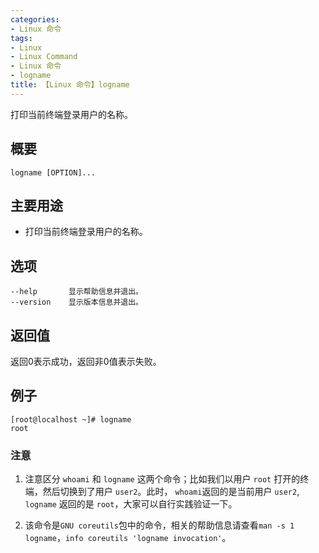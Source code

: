 ```yaml
---
categories:
- Linux 命令
tags:
- Linux
- Linux Command
- Linux 命令
- logname
title: 【Linux 命令】logname
---
```


打印当前终端登录用户的名称。

## 概要

```shell
logname [OPTION]...
```

## 主要用途

- 打印当前终端登录用户的名称。

## 选项

```shell
--help       显示帮助信息并退出。
--version    显示版本信息并退出。
```

## 返回值

返回0表示成功，返回非0值表示失败。

## 例子

```shell
[root@localhost ~]# logname
root
```

### 注意

1. 注意区分 `whoami` 和 `logname` 这两个命令；比如我们以用户 `root` 打开的终端，然后切换到了用户 `user2`。此时， `whoami`返回的是当前用户 `user2`, `logname` 返回的是 `root`，大家可以自行实践验证一下。

2. 该命令是`GNU coreutils`包中的命令，相关的帮助信息请查看`man -s 1 logname`，`info coreutils 'logname invocation'`。

<!-- Linux命令行搜索引擎：https://jaywcjlove.github.io/linux-command/ -->
